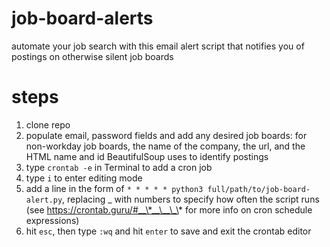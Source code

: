 # job-board-alerts

automate your job search with this email alert script that notifies you of postings on otherwise silent job boards

# steps

1. clone repo
2. populate email, password fields and add any desired job boards: for non-workday job boards, the name of the company, the url, and the HTML name and id BeautifulSoup uses to identify postings
3. type `crontab -e` in Terminal to add a cron job
4. type `i` to enter editing mode
5. add a line in the form of `* * * * * python3 full/path/to/job-board-alert.py`, replacing \_ with numbers to specify how often the script runs (see https://crontab.guru/#__\*__\__\_\* for more info on cron schedule expressions)
6. hit `esc`, then type `:wq` and hit `enter` to save and exit the crontab editor
